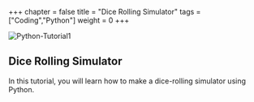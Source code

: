 +++
chapter = false
title = "Dice Rolling Simulator"
tags = ["Coding","Python"]
weight = 0
+++

![Python-Tutorial1](https://github.com/George-LJH/George-website/assets/155213581/37b14cfd-0092-46e6-a802-42e8c3c9c606)
## Dice Rolling Simulator

In this tutorial, you will learn how to make a dice-rolling simulator using Python.

